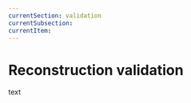 ```yaml
---
currentSection: validation
currentSubsection:
currentItem:
---
```

# Reconstruction validation
text
